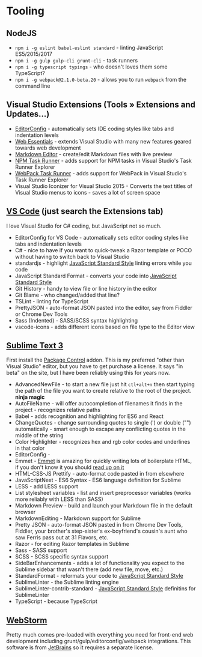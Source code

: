 ﻿# Tooling

## NodeJS

- ``` npm i -g eslint babel-eslint standard ``` - linting JavaScript ES5/2015/2017
- ``` npm i -g gulp gulp-cli grunt-cli ``` - task runners
- ``` npm i -g typescript typings ``` - who doesn't loves them some TypeScript?
- ``` npm i -g webpack@2.1.0-beta.20 ``` - allows you to run ```webpack``` from the command line

## Visual Studio Extensions (Tools &raquo; Extensions and Updates...)

- [EditorConfig](http://editorconfig.org/) - automatically sets IDE coding styles like tabs and indentation levels
- [Web Essentials](http://vswebessentials.com/) - extends Visual Studio with many new features geared towards web development
- [Markdown Editor](https://github.com/madskristensen/MarkdownEditor) - create/edit Markdown files with live preview
- [NPM Task Runner](https://github.com/madskristensen/NpmTaskRunner) - adds support for NPM tasks in Visual Studio's Task Runner Explorer
- [WebPack Task Runner](https://visualstudiogallery.msdn.microsoft.com/5497fd10-b1ba-474c-8991-1438ae47012a) - adds support for WebPack in Visual Studio's Task Runner Explorer
- Visual Studio Iconizer for Visual Studio 2015 - Converts the text titles of Visual Studio menus to icons - saves a lot of screen space

## [VS Code](http://code.visualstudio.com/) (just search the Extensions tab)

I love Visual Studio for C# coding, but JavaScript not so much.

- EditorConfig for VS Code - automatically sets editor coding styles like tabs and indentation levels
- C# - nice to have if you want to quick-tweak a Razor template or POCO without having to switch back to Visual Studio
- standardjs - highlight [JavaScript Standard Style](http://standardjs.com/) linting errors while you code
- JavaScript Standard Format - converts your code into [JavaScript Standard Style](http://standardjs.com/)
- Git History - handy to view file or line history in the editor
- Git Blame - who changed/added that line?
- TSLint - linting for TypeScript
- PrettyJSON - auto-format JSON pasted into the editor, say from Fiddler or Chrome Dev Tools
- Sass (Indented) - SASS/SCSS syntax highlighting
- vscode-icons - adds different icons based on file type to the Editor view

## [Sublime Text 3](https://www.sublimetext.com/3)

First install the [Package Control](https://packagecontrol.io/) addon. This is my preferred "other than Visual Studio" editor, but you have to get
purchase a license. It says "in beta" on the site, but I have been reliably using this for years now.

- AdvancedNewFile - to start a new file just hit ```ctl+alt+n``` then start typing the path of the file you want to create relative to the root of the project. **ninja magic**
- AutoFileName - will offer autocompletion of filenames it finds in the project - recognizes relative paths
- Babel - adds recognition and highlighting for ES6 and React
- ChangeQuotes - change surrounding quotes to single (') or double ("") automatically - smart enough to escape any conflicting quotes in the middle of the string
- Color Highlighter - recognizes hex and rgb color codes and underlines in that color
- EditorConfig -
- Emmet - [Emmet](http://emmet.io/) is amazing for quickly writing lots of boilerplate HTML, if you don't know it you should [read up on it](https://www.smashingmagazine.com/2013/03/goodbye-zen-coding-hello-emmet/)
- HTML-CSS-JS Prettify - auto-format code pasted in from elsewhere
- JavaScriptNext - ES6 Syntax - ES6 language definition for Sublime
- LESS - add LESS support
- List stylesheet variables - list and insert preprocessor variables (works more reliably with LESS than SASS)
- Markdown Preview - build and launch your Markdown file in the default browser
- MarkdownEditing - Markdown support for Sublime
- Pretty JSON - auto-format JSON pasted in from Chrome Dev Tools, Fiddler, your brother's step-sister's ex-boyfriend's cousin's aunt who saw Ferris pass out at 31 Flavors, etc.
- Razor - for editing Razor templates in Sublime
- Sass - SASS support
- SCSS - SCSS specific syntax support
- SideBarEnhancements - adds a lot of functionality you expect to the Sublime sidebar that wasn't there (add new file, move, etc.)
- StandardFormat - reformats your code to [JavaScript Standard Style](http://standardjs.com/)
- SublimeLinter - the Sublime linting engine
- SublimeLinter-contrib-standard - [JavaScript Standard Style](http://standardjs.com/) definitins for SublimeLinter
- TypeScript - because TypeScript

## [WebStorm](https://www.jetbrains.com/webstorm/)

Pretty much comes pre-loaded with everything you need for front-end web development including grunt/gulp/editorconfig/webpack integrations.
This software is from [JetBrains](https://www.jetbrains.com/) so it requires a separate license.
